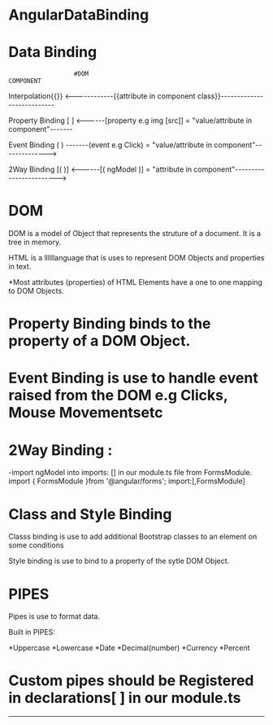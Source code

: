 
# AngularDataBinding

# Data Binding


                      #DOM                                                                  COMPONENT
Interpolation{{}}             <------------{{attribute in component class}}---------------------------

Property Binding [ ]          <------[property e.g img [src]] = "value/attribute in component"-------

Event Binding ( )             -------(event e.g Click) = "value/attribute in component"-------------->

2Way Binding [( )]            <------[( ngModel )] = "attribute in component"------------------------>

# DOM

DOM is a model of Object that represents the struture of a document. It is a tree in memory.

HTML is a llllllanguage that is uses to represent DOM Objects and properties in text.


*Most attributes (properties) of HTML Elements have a one to one mapping to DOM Objects.

# Property Binding binds to the property of a DOM Object.
# Event Binding is use to handle event raised from the DOM e.g Clicks, Mouse Movementsetc
# 2Way Binding : 
 -import ngModel into imports: [] in our module.ts file from FormsModule. 
 import { FormsModule }from '@angular/forms';
 import:[,FormsModule]


# Class and Style Binding

Classs binding is use to add additional Bootstrap classes to an element on some conditions

Style binding is use to bind to a property of the sytle DOM Object.



# PIPES

Pipes is use to format data.

Built in PIPES:

*Uppercase  *Lowercase  *Date  *Decimal(number) *Currency  *Percent

# Custom pipes should be Registered in declarations[ ] in our module.ts

***************************************************************************************************************************************************************************************************************************************************************************************************************************************************************************************
